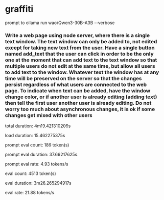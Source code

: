 # graffiti

prompt to ollama run wao/Qwen3-30B-A3B --verbose
<h3>
Write a web page using node server, where there is a single text window. The text window can only be added to, not edited except for taking new text from the user. Have a single button named add_text that the user can click in order to be the only one at the moment that can add text to the text window so that multiple users do not edit at the same time, but allow all users to add text to the window. Whatever text the window has at any time will be preserved on the server so that the changes persist regardless of what users are connected to the web page. To indicate when text can be added, have the window change color, or if another user is already editing (adding text) then tell the first user another user is already editing. Do not worry too much about asynchronous changes, it is ok if some changes get mixed with other users
</h3>
total duration:       4m19.421310209s
<p>
load duration:        15.462275375s
<p>
prompt eval count:    186 token(s)
<p>
prompt eval duration: 37.69217625s

prompt eval rate:     4.93 tokens/s

eval count:           4513 token(s)

eval duration:        3m26.265294917s

eval rate:            21.88 tokens/s

